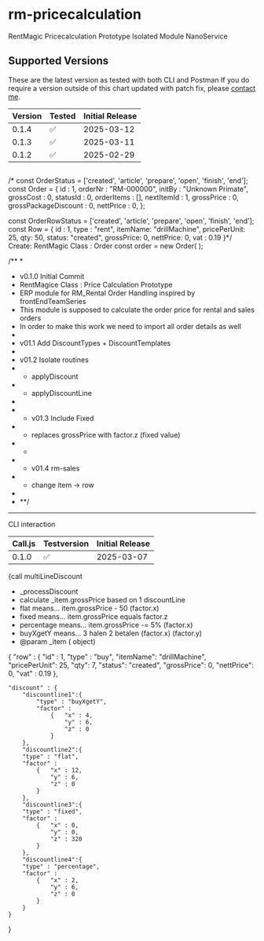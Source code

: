 # rm-pricecalculation
 RentMagic Pricecalculation Prototype Isolated Module NanoService


## Supported Versions

These are the latest version as tested with both CLI and Postman
If you do require a version outside of this chart updated with patch fix,
please [contact me](mailto:lieuwe@panaderos.nl).

| Version | Tested                      | Initial Release   |
| ------- | ------------------------------------------ | ----------------- |
| 0.1.4   | :white_check_mark: 	    	| 2025-03-12   |
| 0.1.3   | :white_check_mark:          | 2025-03-11   |
| 0.1.2   | :white_check_mark:          | 2025-02-29   |

## 

/* 
const OrderStatus = ['created', 'article', 'prepare', 'open', 'finish', 'end'];
const Order = {
      id : 1,
      orderNr : "RM-000000",
      initBy : "Unknown Primate",
      grossCost : 0,
      statusId : 0,
      orderItems : [],
      nextItemId : 1,
      grossPrice : 0,
      grossPackageDiscount : 0,
      nettPrice : 0,
};

const OrderRowStatus = ['created', 'article', 'prepare', 'open', 'finish', 'end'];
const Row = {
     id : 1,
     type : "rent",
     itemName: "drillMachine",
     pricePerUnit: 25,
     qty: 50, 
     status: "created", 
     grossPrice: 0, 
     nettPrice: 0, 
     vat : 0.19
}*/
Create:
RentMagic Class : Order
const order = new Order(  );




/** *
* v0.1.0 Initial Commit
* RentMagice Class : Price Calculation Prototype
* ERP module for RM_Rental Order Handling inspired by frontEndTeamSeries
* This module is supposed to calculate the order price for rental and sales orders
* In order to make this work we need to import all order details as well
* 
* v01.1 Add DiscountTypes + DiscountTemplates
* 
* v01.2 Isolate routines
* - applyDiscount
* - applyDiscountLine
* 
* * v01.3 Include Fixed 
* - replaces grossPrice with factor.z (fixed value)
* *
* * v01.4 rm-sales 
* - change item -> row
* 
* **/

- - -

CLI interaction

| Call.js | Testversion                                  | Initial Release   |
| ------- | ------------------------------------------ | ----------------- |
| 0.1.0   | :white_check_mark:   | 2025-03-07          |


{call multiLineDiscount

* _processDiscount
* calculate _item.grossPrice based on 1 discountLine
* flat means... item.grossPrice - 50 (factor.x)
* fixed means... item.grossPrice equals factor.z
* percentage means... item.grossPrice -= 5% (factor.x)
* buyXgetY means... 3 halen 2 betalen (factor.x) (factor.y)
* @param _item ( object)

{
    "row" : {
         "id" : 1,
         "type" : "buy",
         "itemName": "drillMachine",
         "pricePerUnit": 25,
         "qty": 7, 
         "status": "created", 
         "grossPrice": 0, 
         "nettPrice": 0, 
         "vat" : 0.19
      },
        
    "discount" : {
        "discountline1":{
            "type" : "buyXgetY", 
            "factor" : 
                {   "x" : 4,
                    "y" : 6,
                    "z" : 0
                }
        }, 
        "discountline2":{
        "type" : "flat", 
        "factor" : 
            {   "x" : 12,
                "y" : 6,
                "z" : 0
            }
        },
        "discountline3":{
        "type" : "fixed", 
        "factor" : 
            {   "x" : 0,
                "y" : 0,
                "z" : 320
            }
        },        
        "discountline4":{
        "type" : "percentage", 
        "factor" : 
            {   "x" : 2,
                "y" : 6,
                "z" : 0
            }
        }  
    }
}
